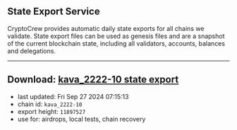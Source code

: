 ## State Export Service
CryptoCrew provides automatic daily state exports for all chains we validate. State export files can be used as genesis files and are a snapshot of the current blockchain state, including all validators, accounts, balances and delegations.

---
**Download: [kava_2222-10 state export](https://dl-eu2.ccvalidators.com/SERVICE/kava/kava_2222-10_export_11897527.json)**
---

- last updated: Fri Sep 27 2024 07:15:13
- chain id: `kava_2222-10`
- export height: `11897527`
- use for: airdrops, local tests, chain recovery
